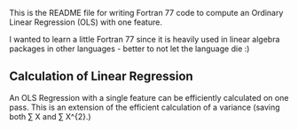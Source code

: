 This is the README file for writing Fortran 77 code to compute an Ordinary Linear Regression (OLS) with one feature.

I wanted to learn a little Fortran 77 since it is heavily used in linear algebra packages in other languages - better to not let the language die :)



Calculation of Linear Regression
--------------------------------

An OLS Regression with a single feature can be efficiently calculated on one pass. This is an extension of the efficient calculation of a variance (saving both $\sum$ X and $\sum$ X^{2}.)
